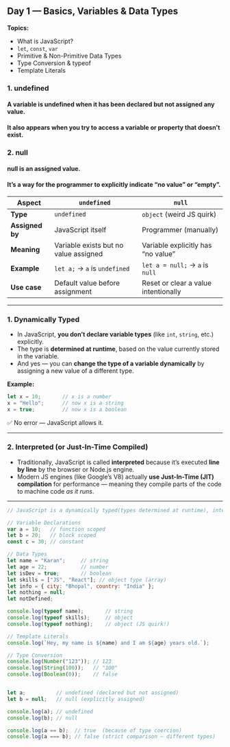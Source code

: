 ## **Day 1 — Basics, Variables & Data Types**

**Topics:**

* What is JavaScript?
* `let`, `const`, `var`
* Primitive & Non-Primitive Data Types
* Type Conversion & typeof
* Template Literals


### 1. undefined

#### A variable is undefined when it has been declared but not assigned any value.
#### It also appears when you try to access a variable or property that doesn’t exist.


### 2. null

#### null is an assigned value.
#### It’s a way for the programmer to explicitly indicate “no value” or “empty”.

| Aspect          | `undefined`                           | `null`                               |
| --------------- | ------------------------------------- | ------------------------------------ |
| **Type**        | `undefined`                           | `object` (weird JS quirk)            |
| **Assigned by** | JavaScript itself                     | Programmer (manually)                |
| **Meaning**     | Variable exists but no value assigned | Variable explicitly has “no value”   |
| **Example**     | `let a;` → `a` is `undefined`         | `let a = null;` → `a` is `null`      |
| **Use case**    | Default value before assignment       | Reset or clear a value intentionally |

---

### 1. **Dynamically Typed**
- In JavaScript, **you don’t declare variable types** (like `int`, `string`, etc.) explicitly.  
- The type is **determined at runtime**, based on the value currently stored in the variable.  
- And yes — you can **change the type of a variable dynamically** by assigning a new value of a different type.

**Example:**
```js
let x = 10;       // x is a number
x = "Hello";      // now x is a string
x = true;         // now x is a boolean
```
✅ No error — JavaScript allows it.

---

### 2. **Interpreted (or Just-In-Time Compiled)**
- Traditionally, JavaScript is called **interpreted** because it’s executed **line by line** by the browser or Node.js engine.
- Modern JS engines (like Google’s V8) actually **use Just-In-Time (JIT) compilation** for performance — meaning they compile parts of the code to machine code *as it runs*.

---

```javascript
// JavaScript is a dynamically typed(types determined at runtime), interpreted language(executed directly by the engine without prior compilation step).

// Variable Declarations
var a = 10;   // function scoped
let b = 20;   // block scoped
const c = 30; // constant

// Data Types
let name = "Karan";     // string
let age = 22;           // number
let isDev = true;       // boolean
let skills = ["JS", "React"]; // object type (array)
let info = { city: "Bhopal", country: "India" };
let nothing = null;
let notDefined;

console.log(typeof name);       // string
console.log(typeof skills);     // object
console.log(typeof nothing);    // object (JS quirk!)

// Template Literals
console.log(`Hey, my name is ${name} and I am ${age} years old.`);

// Type Conversion
console.log(Number("123")); // 123
console.log(String(100));   // "100"
console.log(Boolean(0));    // false 


let a;          // undefined (declared but not assigned)
let b = null;   // null (explicitly assigned)

console.log(a); // undefined
console.log(b); // null

console.log(a == b);  // true  (because of type coercion)
console.log(a === b); // false (strict comparison — different types)

```





